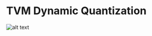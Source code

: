# TVM Dynamic Quantization 

![alt text](https://github.com/innerglow01/tvmquantization/assets/tflite_model.png)
